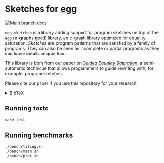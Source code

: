 # Sketches for [egg](https://github.com/egraphs-good/egg)

[![Main branch docs](https://img.shields.io/badge/docs-main-blue)](https://bastacyclop.github.io/egg-sketches/egg_sketches)

`egg-sketches` is a library adding support for program sketches on top of the `egg` (**e**-**g**raphs **g**ood) library,
an e-graph library optimized for equality saturation.
*Sketches* are program patterns that are satisfied by a family of programs.
They can also be seen as incomplete or partial programs as they can leave details unspecified.

This library is born from our paper on [*Guided Equality Saturation*](https://doi.org/10.1145/3632900),
a semi-automatic technique that allows programmers to guide rewriting with, for example, program sketches.

Please cite our paper if you use this repository for your research!

<details class="bibtex">
    <summary>BibTeX</summary>
    <code><pre>@article{2024-guided-eqsat,
author = {Koehler, Thomas and Goens, Andr\'{e}s and Bhat, Siddharth and Grosser, Tobias and Trinder, Phil and Steuwer, Michel},
title = {Guided Equality Saturation},
year = {2024},
issue_date = {January 2024},
publisher = {Association for Computing Machinery},
address = {New York, NY, USA},
volume = {8},
number = {POPL},
url = {https://doi.org/10.1145/3632900},
doi = {10.1145/3632900},
journal = {Proc. ACM Program. Lang.},
month = {jan},
articleno = {58},
numpages = {32},
keywords = {theorem provers, e-graphs, equality saturation, optimizing compilers}
}
</pre></code>
</details>

## Running tests

```sh
make test
```

## Running benchmarks

```sh
./bench/tiling.sh
./bench/math.sh
./bench/plot.sh
```
